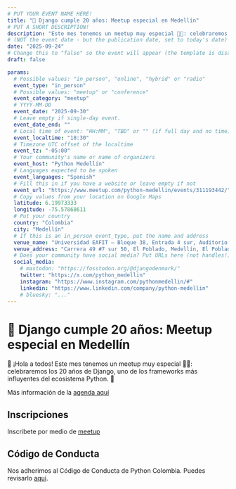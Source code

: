 ```yaml
---
# PUT YOUR EVENT NAME HERE!
title: "🎂 Django cumple 20 años: Meetup especial en Medellín"
# PUT A SHORT DESCRIPTION!
description: "Este mes tenemos un meetup muy especial 🎂🎉: celebraremos los 20 años de Django, uno de los frameworks más influyentes del ecosistema Python. 🚀"
# (NOT the event date - but the publication date, set to today's date)
date: "2025-09-24"
# Change this to "false" so the event will appear (the template is disabled)
draft: false

params:
  # Possible values: "in_person", "online", "hybrid" or "radio"
  event_type: "in_person"
  # Possible values: "meetup" or "conference"
  event_category: "meetup"
  # YYYY-MM-DD
  event_date: "2025-09-30"
  # Leave empty if single-day event.
  event_date_end: ""
  # Local time of event: "HH:MM", "TBD" or "" (if full day and no time)
  event_localtime: "18:30"
  # Timezone UTC offset of the localtime
  event_tz: "-05:00"
  # Your community's name or name of organizers
  event_host: "Python Medellín"
  # Languages expected to be spoken
  event_languages: "Spanish"
  # Fill this in if you have a website or leave empty if not
  event_url: "https://www.meetup.com/python-medellin/events/311193442/"
  # Copy values from your location on Google Maps
  latitude: 6.19973333
  longitude: -75.57868611
  # Put your country
  country: "Colombia"
  city: "Medellín"
  # If this is an in_person event_type, put the name and address
  venue_name: "Universidad EAFIT – Bloque 38, Entrada 4 sur, Auditorio 101"
  venue_address: "Carrera 49 #7 sur 50, El Poblado, Medellín, El Poblado, Medellín, Antioquia"
  # Does your community have social media? Put URLs here (not handles!)
  social_media:
    # mastodon: "https://fosstodon.org/@djangodenmark/"
    twitter: "https://x.com/python_medellin"
    instagram: "https://www.instagram.com/pythonmedellin/#"
    linkedin: "https://www.linkedin.com/company/python-medellin"
    # bluesky: "..."
---
```


<!-- Name of the event -->
# 🎂 Django cumple 20 años: Meetup especial en Medellín

<!-- Event description goes here -->
👋 ¡Hola a todos!
Este mes tenemos un meetup muy especial 🎂🎉: celebraremos los 20 años de Django, uno de los frameworks más influyentes del ecosistema Python. 🚀

Más información de la [agenda aquí](https://www.meetup.com/python-medellin/events/311193442/)

## Inscripciones

Inscribete por medio de [meetup](https://www.meetup.com/python-medellin/events/311193442/)

<!-- Put a link to your signup form and instructions on how to attend -->

## Código de Conducta

<!-- Replace with other CoC if needed -->

Nos adherimos al Código de Conducta de Python Colombia. Puedes revisarlo [aquí](https://www.python.org.co/codigo-de-conducta/).
